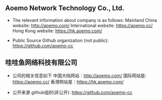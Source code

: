 ## Aoemo Network Technology Co., Ltd.

- The relevant information about company is as follows:
Mainland China website: http://aoemo.com/
International website: https://aoemo.cc/
Hong Kong website: https://hk.aoemo.com/

- Public Source
Github organization (not public): https://github.com/aoemo-cc


## 哇哇鱼网络科技有限公司

- 公司的相关信息如下
中国大陆网站：http://aoemo.com/
国际网站是: https://aoemo.cc/
香港网站是：https://hk.aoemo.com/

- 公开来源
github组织(非公开): https://github.com/aoemo-cc

